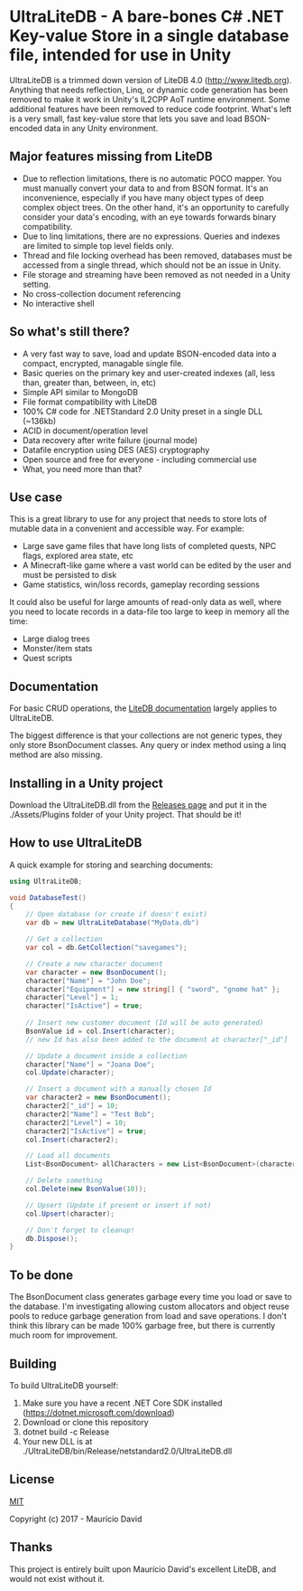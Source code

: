 # UltraLiteDB - A bare-bones C# .NET Key-value Store in a single database file, intended for use in Unity

UltraLiteDB is a trimmed down version of LiteDB 4.0 (http://www.litedb.org). Anything that needs reflection, Linq, or dynamic code generation has been removed to make it work in Unity's IL2CPP AoT runtime environment. Some additional features have been removed to reduce code footprint. What's left is a very small, fast key-value store that lets you save and load BSON-encoded data in any Unity environment.

## Major features missing from LiteDB

- Due to reflection limitations, there is no automatic POCO mapper. You must manually convert your data to and from BSON format. It's an inconvenience, especially if you have many object types of deep complex object trees. On the other hand, it's an opportunity to carefully consider your data's encoding, with an eye towards forwards binary compatibility.
- Due to linq limitations, there are no expressions. Queries and indexes are limited to simple top level fields only.
- Thread and file locking overhead has been removed, databases must be accessed from a single thread, which should not be an issue in Unity.
- File storage and streaming have been removed as not needed in a Unity setting.
- No cross-collection document referencing
- No interactive shell

## So what's still there?

- A very fast way to save, load and update BSON-encoded data into a compact, encrypted, managable single file.
- Basic queries on the primary key and user-created indexes (all, less than, greater than, between, in, etc)
- Simple API similar to MongoDB
- File format compatibility with LiteDB
- 100% C# code for .NETStandard 2.0 Unity preset in a single DLL (~136kb)
- ACID in document/operation level
- Data recovery after write failure (journal mode)
- Datafile encryption using DES (AES) cryptography
- Open source and free for everyone - including commercial use
- What, you need more than that?

## Use case

This is a great library to use for any project that needs to store lots of mutable data in a convenient and accessible way. For example:

- Large save game files that have long lists of completed quests, NPC flags, explored area state, etc
- A Minecraft-like game where a vast world can be edited by the user and must be persisted to disk
- Game statistics, win/loss records, gameplay recording sessions

It could also be useful for large amounts of read-only data as well, where you need to locate records in a data-file too large to keep in memory all the time:

- Large dialog trees
- Monster/item stats
- Quest scripts

## Documentation

For basic CRUD operations, the [LiteDB documentation](https://github.com/mbdavid/LiteDB/wiki) largely applies to UltraLiteDB.

The biggest difference is that your collections are not generic types, they only store BsonDocument classes. Any query or index method using a linq method are also missing.

## Installing in a Unity project

Download the UltraLiteDB.dll from the [Releases page](https://github.com/rejemy/UltraLiteDB/releases) and put it in the ./Assets/Plugins folder of your Unity project. That should be it!

## How to use UltraLiteDB

A quick example for storing and searching documents:

```C#
using UltraLiteDB;

void DatabaseTest()
{
    // Open database (or create if doesn't exist)
    var db = new UltraLiteDatabase("MyData.db")

    // Get a collection
    var col = db.GetCollection("savegames");

    // Create a new character document
	var character = new BsonDocument();
    character["Name"] = "John Doe";
    character["Equipment"] = new string[] { "sword", "gnome hat" };
    character["Level"] = 1;
    character["IsActive"] = true;
	
    // Insert new customer document (Id will be auto generated)
    BsonValue id = col.Insert(character);
    // new Id has also been added to the document at character["_id"]

    // Update a document inside a collection
    character["Name"] = "Joana Doe";
    col.Update(character);

    // Insert a document with a manually chosen Id
	var character2 = new BsonDocument();
    character2["_id"] = 10;
    character2["Name"] = "Test Bob";
    character2["Level"] = 10;
    character2["IsActive"] = true;
    col.Insert(character2);

    // Load all documents
    List<BsonDocument> allCharacters = new List<BsonDocument>(characters.FindAll());

    // Delete something
    col.Delete(new BsonValue(10));

    // Upsert (Update if present or insert if not)
    col.Upsert(character);

    // Don't forget to cleanup!
    db.Dispose();
}
```

## To be done

The BsonDocument class generates garbage every time you load or save to the database. I'm investigating allowing custom allocators and object reuse pools to reduce garbage generation from load and save operations. I don't think this library can be made 100% garbage free, but there is currently much room for improvement.

## Building

To build UltraLiteDB yourself:

1. Make sure you have a recent .NET Core SDK installed (https://dotnet.microsoft.com/download)
2. Download or clone this repository
3. dotnet build -c Release
4. Your new DLL is at ./UltraLiteDB/bin/Release/netstandard2.0/UltraLiteDB.dll

## License

[MIT](http://opensource.org/licenses/MIT)

Copyright (c) 2017 - Maurício David

## Thanks

This project is entirely built upon Maurício David's excellent LiteDB, and would not exist without it. 

